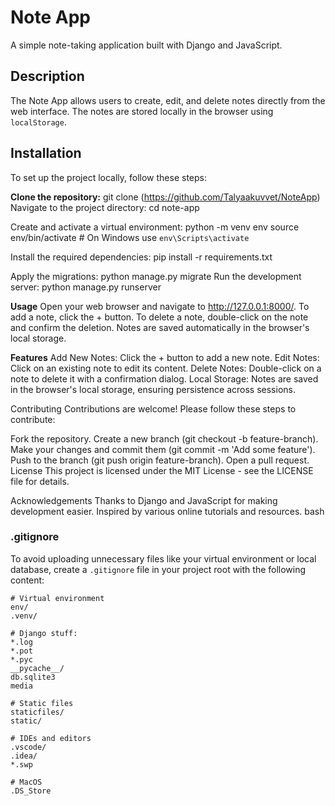 # Note App

A simple note-taking application built with Django and JavaScript.

## Description

The Note App allows users to create, edit, and delete notes directly from the web interface. The notes are stored locally in the browser using `localStorage`.

## Installation

To set up the project locally, follow these steps:

 **Clone the repository:**
git clone (https://github.com/Talyaakuvvet/NoteApp)
Navigate to the project directory:
cd note-app

Create and activate a virtual environment:
python -m venv env
source env/bin/activate  # On Windows use `env\Scripts\activate`

Install the required dependencies:
pip install -r requirements.txt

Apply the migrations:
python manage.py migrate
Run the development server:
python manage.py runserver

**Usage**
Open your web browser and navigate to http://127.0.0.1:8000/.
To add a note, click the + button.
To delete a note, double-click on the note and confirm the deletion.
Notes are saved automatically in the browser's local storage.

**Features**
Add New Notes: Click the + button to add a new note.
Edit Notes: Click on an existing note to edit its content.
Delete Notes: Double-click on a note to delete it with a confirmation dialog.
Local Storage: Notes are saved in the browser's local storage, ensuring persistence across sessions.

Contributing
Contributions are welcome! Please follow these steps to contribute:

Fork the repository.
Create a new branch (git checkout -b feature-branch).
Make your changes and commit them (git commit -m 'Add some feature').
Push to the branch (git push origin feature-branch).
Open a pull request.
License
This project is licensed under the MIT License - see the LICENSE file for details.

Acknowledgements
Thanks to Django and JavaScript for making development easier.
Inspired by various online tutorials and resources.
bash


### .gitignore

To avoid uploading unnecessary files like your virtual environment or local database, create a `.gitignore` file in your project root with the following content:

```gitignore
# Virtual environment
env/
.venv/

# Django stuff:
*.log
*.pot
*.pyc
__pycache__/
db.sqlite3
media

# Static files
staticfiles/
static/

# IDEs and editors
.vscode/
.idea/
*.swp

# MacOS
.DS_Store
